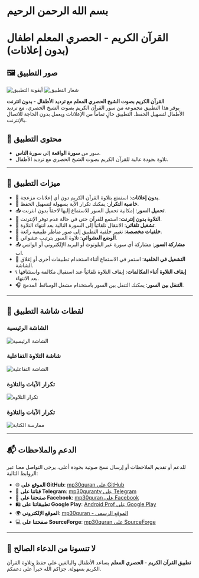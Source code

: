# بسم الله الرحمن الرحيم

# **القرآن الكريم - الحصري المعلم اطفال (بدون إعلانات)**

## 🖼️ **صور التطبيق**

![أيقونة التطبيق](https://github.com/user-attachments/assets/39442723-f620-45c3-9f9d-bf5f037af0bd)
![شعار التطبيق](https://github.com/user-attachments/assets/6d35e435-acc6-4c9b-a016-727c964674d7)

**القرآن الكريم بصوت الشيخ الحصري المعلم مع ترديد الأطفال - بدون انترنت**  
يوفر هذا التطبيق مجموعة من سور القرآن الكريم بصوت الشيخ الحصري، مع ترديد الأطفال لتسهيل الحفظ. التطبيق خالٍ تماماً من الإعلانات ويعمل بدون الحاجة للاتصال بالإنترنت.

## 📖 **محتوى التطبيق**

- سور من **سورة الواقعة** إلى **سورة الناس**.
- تلاوة بجودة عالية للقرآن الكريم بصوت الشيخ الحصري مع ترديد الأطفال.

---

## 🌟 **ميزات التطبيق**

- 🚫 **بدون إعلانات**: استمتع بتلاوة القرآن الكريم دون أي إعلانات مزعجة.
- 🔁 **خاصية التكرار**: يمكنك تكرار الآية بسهولة لتسهيل الحفظ.
- 📥 **تحميل السور**: إمكانية تحميل السور للاستماع إليها لاحقاً بدون انترنت.
- 📶 **التلاوة بدون إنترنت**: استمع للقرآن حتى في حالة عدم توفر الإنترنت.
- 🔄 **تشغيل تلقائي**: الانتقال تلقائياً إلى السورة التالية بعد انتهاء التلاوة.
- 🌄 **خلفيات مخصصة**: تغيير خلفية التطبيق إلى صور مناظر طبيعية رائعة.
- 🔀 **الوضع العشوائي**: تلاوة السور بترتيب عشوائي.
- 📤 **مشاركة السور**: مشاركة أي سورة عبر البلوتوث أو البريد الإلكتروني أو الواتس اب.
- 📱 **التشغيل في الخلفية**: استمر في الاستماع أثناء استخدام تطبيقات أخرى أو إغلاق الشاشة.
- 📞 **إيقاف التلاوة أثناء المكالمات**: إيقاف التلاوة تلقائياً عند استقبال مكالمة واستئنافها بعد الانتهاء.
- 🎧 **التنقل بين السور**: يمكنك التنقل بين السور باستخدام مشغل الوسائط المدمج.

---

## 📸 **لقطات شاشة التطبيق**

### الشاشة الرئيسية
![الشاشة الرئيسية](https://github.com/user-attachments/assets/4a5e0efa-ecbf-4586-a2d9-574075dc0521)

### شاشة التلاوة التفاعلية
![الشاشة التفاعلية](https://github.com/user-attachments/assets/930000d8-c7d0-4278-ac9a-715c80d4b76f)

### تكرار الآيات والتلاوة
![تكرار التلاوة](https://github.com/user-attachments/assets/1b73b82a-1b07-4749-95a9-d64bfe17c95f)

###  تكرار الآيات والتلاوة
![ممارسة الكتابة](https://github.com/user-attachments/assets/3dec47b1-743f-4a15-b744-370e860ac83a)

---

## 📬 **الدعم والملاحظات**

للدعم أو تقديم الملاحظات أو إرسال نسخ صوتية بجودة أعلى، يرجى التواصل معنا عبر الروابط التالية:

- 🌐 **الموقع على GitHub**: [mp30quran على GitHub](https://github.com/mp30quran)
- 📱 **قناتنا على Telegram**: [mp30qurantv على Telegram](https://t.me/mp30qurantv)
- 📘 **صفحتنا على Facebook**: [mp30quran على Facebook](https://facebook.com/mp30quran)
- 🛍️ **تطبيقاتنا على Google Play**: [Android Prof على Google Play](https://play.google.com/store/apps/developer?id=Android+Prof)
- 🌍 **الموقع الإلكتروني**: [mp30quran - الموقع الرسمي](https://sites.google.com/view/mp30quran/home)
- 💻 **صفحتنا على SourceForge**: [mp30quran على SourceForge](https://mp30quran.sourceforge.io/)

---

## 🙏 **لا تنسونا من الدعاء الصالح**

**تطبيق القرآن الكريم - الحصري المعلم** يساعد الأطفال والبالغين على حفظ وتلاوة القرآن الكريم بسهولة. جزاكم الله خيراً على دعمكم.
